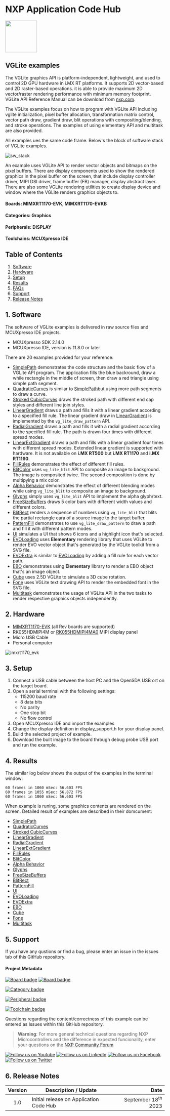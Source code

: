 # NXP Application Code Hub
[<img src="https://mcuxpresso.nxp.com/static/icon/nxp-logo-color.svg" width="100"/>](https://www.nxp.com)

## VGLite examples
The VGLite graphics API is platform-independent, lightweight, and used to control 2D GPU hardware in i.MX RT
platforms. It supports 2D vector-based and 2D raster-based operations. it is able to provide maximum 2D vector/raster rendering performance with minimum memory footprint. VGLite API Reference Manual can be download from [nxp.com](https://www.nxp.com/docs/en/reference-manual/IMXRTVGLITEAPIRM.pdf).

The VGLite examples focus on how to program with VGLite API including vglite initialization, pixel buffer allocation, transformation matrix control, vector path draw, gradient draw, blit operations with compositing/blending, and stroke operations. The examples of using elementary API and multitask are also provided. 

All examples ues the same code frame. Below's the block of software stack of VGLite examples. 

![sw_stack](./images/sw_stack.png)

An example uses VGLite API to render vector objects and bitmaps on the pixel buffers. There are display components used to show the rendered graphics in the pixel buffer on the screen, that include display controller driver, MIPI DSI driver, frame buffer (FB) manager, display abstract layer. There are also some VGLite rendering utilities to create display device and window where the VGLite renders graphics objects to.  

#### Boards: MIMXRT1170-EVK, MIMXRT1170-EVKB
#### Categories: Graphics
#### Peripherals: DISPLAY
#### Toolchains: MCUXpresso IDE

## Table of Contents
1. [Software](#step1)
2. [Hardware](#step2)
3. [Setup](#step3)
4. [Results](#step4)
5. [FAQs](#step5) 
6. [Support](#step6)
7. [Release Notes](#step7)

## 1. Software<a name="step1"></a>

The software of VGLite examples is delivered in raw source files and MCUXpresso IDE projects.
- MCUXpresso SDK 2.14.0
- MCUXpresso IDE, version is 11.8.0 or later

There are  20 examples provided for your reference:
- [SimplePath](./evkmimxrt1170_01_SimplePath/README.md) demonstrates the code structure and the basic flow of a VGLite API program. The application fills the blue backround, draw a while rectangle in the middle of screen, then draw a red triangle using simple path segment.
- [QuadraticCurves](./evkmimxrt1170_02_QuadraticCurves/README.md) is similar to [SimplePath](./evkmimxrt1170_01_SimplePath/README.md)but using more path segments to draw a curve.
- [Stroked CubicCurves](./evkmimxrt1170_03_Stroked_CubicCurves/README.md) draws the stroked path with different end cap styles and different line join styles.
- [LinearGradient](./evkmimxrt1170_04_LinearGradient/README.md) draws a path and fills it with a linear gradient according to a specified fill rule. The linear gradient draw in [LinearGradient](./evkmimxrt1170_04_LinearGradient/README.md) is implemented by the ```vg_lite_draw_pattern``` API.
- [RadialGradient](./evkmimxrt1170_05_RadialGradient/README.md) draws a path and fills it with a radial gradient according to the specified fill rule. The path is drawn four times with different spread modes.
- [LinearExtGradient](./evkmimxrt1170_06_LinearExtGradient/README.md) draws a path and fills with a linear gradient four times with different spread modes. Extended linear gradient is supported with hardware. It is not available on **i.MX RT500** but **i.MX RT1170** and **i.MX RT1160**.
- [FillRules](./evkmimxrt1170_07_FillRules/README.md) demonstrates the effect of different fill rules.
- [BlitColor](./evkmimxrt1170_08_BlitColor/README.md) uses ```vg_lite_blit``` API to composite an image to background. The image is composited twice. The second composition is done by multipying a mix color. 
- [Alpha Behavior](./evkmimxrt1170_09_AlphaBehavior/README.md) demonstrates the effect of different blending modes while using ```vg_lite_blit``` to composite an image to background.
- [Glyphs](./evkmimxrt1170_10_Glyphs/README.md) simply uses ```vg_lite_blit``` API to implement the alpha glyph/text.
- [FreeSizeBuffers](./evkmimxrt1170_11_FreeSizeBuffers/README.md) draws 5 color bars with different width values and different colors. 
- [BlitRect](./evkmimxrt1170_12_BlitRect/README.md) renders a sequence of numbers using ```vg_lite_blit``` that blits the partial rectangle eara of a source image to the target buffer.
- [PatternFill](./evkmimxrt1170_13_PatternFill/README.md) demonstrates to use ```vg_lite_draw_pattern``` to draw a path and fill it with different pattern modes.
- [UI](./evkmimxrt1170_14_UI/README.md) simulates a UI that shows 6 icons and a highlight icon that's selected.
- [EVOLoading](./evkmimxrt1170_15_EVOLoading/README.md) uses **Elementary** rendering library that uses VGLite to render EVO vector object that's generated by the VGLite toolkit from a SVG file.
- [EVOExtra](./evkmimxrt1170_16_EVOExtra/README.md) is similar to [EVOLoading](./evkmimxrt1170_15_EVOLoading/README.md) by adding a fill rule for each vector path.
- [EBO](./evkmimxrt1170_17_EBO/README.md) demonstrates using **Elementary** library to render a EBO object that's an image object.
- [Cube](./evkmimxrt1170_18_Cube/README.md) uses 2.5D VGLite to simulate a 3D cube rotation. 
- [Fone](./evkmimxrt1170_19_Font/README.md) uses VGLite text drawing API to render the embedded font in the SVG file.
- [Multitask](./evkmimxrt1170_20_Multitask/README.md) demonstrates the usage of VGLite API in the two tasks to render respective graphics objects independently.


## 2. Hardware<a name="step2"></a>

- [MIMXRT1170-EVK](https://www.nxp.com/design/development-boards/i-mx-evaluation-and-development-boards/i-mx-rt1170-evaluation-kit:MIMXRT1170-EVK) (all Rev boards are supported)
- RK055HDMIPI4M or [RK055HDMIPI4MA0](https://www.nxp.com/part/RK055HDMIPI4MA0) MIPI display panel
- Micro USB Cable
- Personal computer

![imxrt1170_evk](./images/imxrt1170_evk.png)

## 3. Setup<a name="step3"></a>
1. Connect a USB cable between the host PC and the OpenSDA USB ort on the target board.
1. Open a serial terminal with the following settings:
   - 115200 baud rate
   - 8 data bits
   - No parity
   - One stop bit
   - No flow control
1. Open MCUXpresso IDE and import the examples
1. Change the display definition in display_support.h for your display panel.
1. Build the selected project of example.
1. Download the built image to the board through debug probe USB port and run the example.

## 4. Results<a name="step4"></a>

The similar log below shows the output of the examples in the terminal window:
```
60 frames in 1060 mSec: 56.603 FPS
60 frames in 1055 mSec: 56.872 FPS
60 frames in 1060 mSec: 56.603 FPS
```
When example is runing, some graphics contents are rendered on the screen. Detailed result of examples are described in their domcument:
- [SimplePath](./evkmimxrt1170_01_SimplePath/README.md) 
- [QuadraticCurves](./evkmimxrt1170_02_QuadraticCurves/README.md) 
- [Stroked CubicCurves](./evkmimxrt1170_03_Stroked_CubicCurves/README.md)
- [LinearGradient](./evkmimxrt1170_04_LinearGradient/README.md)
- [RadialGradient](./evkmimxrt1170_05_RadialGradient/README.md)
- [LinearExtGradient](./evkmimxrt1170_06_LinearExtGradient/README.md) 
- [FillRules](./evkmimxrt1170_07_FillRules/README.md)
- [BlitColor](./evkmimxrt1170_08_BlitColor/README.md)
- [Alpha Behavior](./evkmimxrt1170_09_AlphaBehavior/README.md) 
- [Glyphs](./evkmimxrt1170_10_Glyphs/README.md)
- [FreeSizeBuffers](./evkmimxrt1170_11_FreeSizeBuffers/README.md)
- [BlitRect](./evkmimxrt1170_12_BlitRect/README.md)
- [PatternFill](./evkmimxrt1170_13_PatternFill/README.md)
- [UI](./evkmimxrt1170_14_UI/README.md)
- [EVOLoading](./evkmimxrt1170_15_EVOLoading/README.md)
- [EVOExtra](./evkmimxrt1170_16_EVOExtra/README.md) 
- [EBO](./evkmimxrt1170_17_EBO/README.md)
- [Cube](./evkmimxrt1170_18_Cube/README.md)
- [Fone](./evkmimxrt1170_19_Font/README.md)
- [Multitask](./evkmimxrt1170_20_Multitask/README.md)

## 5. Support<a name="step5"></a>

If you have any qustions or find a bug, please enter an issue in the issues tab of this GitHub repository.

#### Project Metadata
<!----- Boards ----->
[![Board badge](https://img.shields.io/badge/Board-MIMXRT1170&ndash;EVK-blue)](https://github.com/search?q=org%3Anxp-appcodehub+MIMXRT1170-EVK+in%3Areadme&type=Repositories) [![Board badge](https://img.shields.io/badge/Board-MIMXRT1170&ndash;EVKB-blue)](https://github.com/search?q=org%3Anxp-appcodehub+MIMXRT1170-EVKB+in%3Areadme&type=Repositories)

<!----- Categories ----->
[![Category badge](https://img.shields.io/badge/Category-GRAPHICS-yellowgreen)](https://github.com/search?q=org%3Anxp-appcodehub+graphics+in%3Areadme&type=Repositories)

<!----- Peripherals ----->
[![Peripheral badge](https://img.shields.io/badge/Peripheral-DISPLAY-yellow)](https://github.com/search?q=org%3Anxp-appcodehub+display+in%3Areadme&type=Repositories)

<!----- Toolchains ----->
[![Toolchain badge](https://img.shields.io/badge/Toolchain-MCUXPRESSO%20IDE-orange)](https://github.com/search?q=org%3Anxp-appcodehub+mcux+in%3Areadme&type=Repositories)

Questions regarding the content/correctness of this example can be entered as Issues within this GitHub repository.

>**Warning**: For more general technical questions regarding NXP Microcontrollers and the difference in expected funcionality, enter your questions on the [NXP Community Forum](https://community.nxp.com/)

[![Follow us on Youtube](https://img.shields.io/badge/Youtube-Follow%20us%20on%20Youtube-red.svg)](https://www.youtube.com/@NXP_Semiconductors)
[![Follow us on LinkedIn](https://img.shields.io/badge/LinkedIn-Follow%20us%20on%20LinkedIn-blue.svg)](https://www.linkedin.com/company/nxp-semiconductors)
[![Follow us on Facebook](https://img.shields.io/badge/Facebook-Follow%20us%20on%20Facebook-blue.svg)](https://www.facebook.com/nxpsemi/)
[![Follow us on Twitter](https://img.shields.io/badge/Twitter-Follow%20us%20on%20Twitter-white.svg)](https://twitter.com/NXP)

## 6. Release Notes<a name="step6"></a>
| Version | Description / Update                           | Date                        |
|:-------:|------------------------------------------------|----------------------------:|
| 1.0     | Initial release on Application Code Hub        | September 18<sup>th</sup> 2023 |


